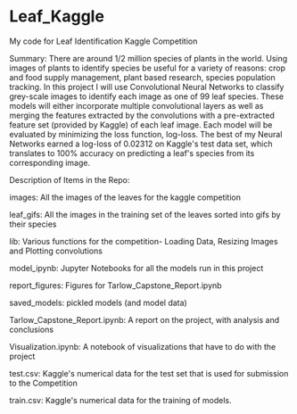 # Leaf_Kaggle
My code for Leaf Identification Kaggle Competition

Summary: There are around 1/2 million species of plants in the world. Using images of plants to 
identify species be useful for a variety of reasons: crop and food supply management, 
plant based research, species population tracking. In this project I will use 
Convolutional Neural Networks to classify grey-scale images to identify each image as one 
of 99 leaf species. These models will either incorporate multiple convolutional layers as 
well as merging the features extracted by the convolutions with a pre-extracted feature 
set (provided by Kaggle) of each leaf image. Each model will be evaluated by minimizing 
the loss function, log-loss. The best of my Neural Networks earned a log-loss of 0.02312 
on Kaggle's test data set, which translates to 100% accuracy on predicting a leaf's 
species from its corresponding image.

Description of Items in the Repo:

images: All the images of the leaves for the kaggle competition 

leaf_gifs: All the images in the training set of the leaves sorted into gifs by their species 

lib: Various functions for the competition- Loading Data, Resizing Images and Plotting convolutions

model_ipynb: Jupyter Notebooks for all the models run in this project 

report_figures: Figures for Tarlow_Capstone_Report.ipynb

saved_models: pickled models (and model data)

Tarlow_Capstone_Report.ipynb: A report on the project, with analysis and conclusions

Visualization.ipynb: A notebook of visualizations that have to do with the project

test.csv: Kaggle's numerical data for the test set that is used for submission to the Competition

train.csv:  Kaggle's numerical data for the training of models.